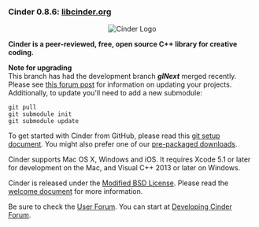 ### Cinder 0.8.6: [libcinder.org](http://libcinder.org)

<p align="center">
  <img src="http://libcinder.org/images/logo.png" alt="Cinder Logo"/>
</p>

**Cinder is a peer-reviewed, free, open source C++ library for creative coding.**

**Note for upgrading**<br />
This branch has had the development branch ***glNext*** merged recently. Please see [this forum post](https://forum.libcinder.org/#Topic/23286000002367073) for information on updating your projects.
Additionally, to update you'll need to add a new submodule:<br />
```
git pull
git submodule init
git submodule update
```


To get started with Cinder from GitHub, please read this [git setup document](http://libcinder.org/docs/welcome/GitSetup.html). You might also prefer one of our [pre-packaged downloads](http://libcinder.org/download/).

Cinder supports Mac OS X, Windows and iOS. It requires Xcode 5.1 or later for development on the Mac, and Visual C++ 2013 or later on Windows.

Cinder is released under the [Modified BSD License](docs/COPYING). Please read the [welcome document](http://libcinder.org/docs/dev/) for more information.

Be sure to check the [User Forum](http://forum.libcinder.org/#AllForums). You can start at [Developing Cinder Forum](http://forum.libcinder.org/#Forum/developing-cinder).
